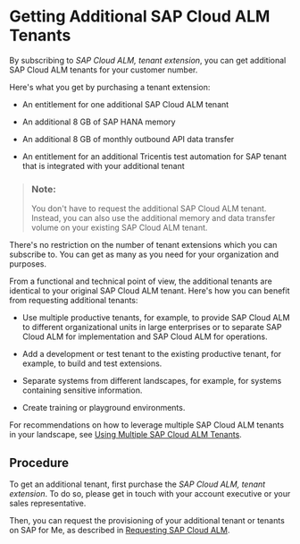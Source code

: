 <!-- loio29b6a05182e94e64be2e31862962b9e1 -->

# Getting Additional SAP Cloud ALM Tenants

By subscribing to *SAP Cloud ALM, tenant extension*, you can get additional SAP Cloud ALM tenants for your customer number.

Here's what you get by purchasing a tenant extension:

-   An entitlement for one additional SAP Cloud ALM tenant

-   An additional 8 GB of SAP HANA memory

-   An additional 8 GB of monthly outbound API data transfer

-   An entitlement for an additional Tricentis test automation for SAP tenant that is integrated with your additional tenant


> ### Note:  
> You don't have to request the additional SAP Cloud ALM tenant. Instead, you can also use the additional memory and data transfer volume on your existing SAP Cloud ALM tenant.

There's no restriction on the number of tenant extensions which you can subscribe to. You can get as many as you need for your organization and purposes.

From a functional and technical point of view, the additional tenants are identical to your original SAP Cloud ALM tenant. Here's how you can benefit from requesting additional tenants:

-   Use multiple productive tenants, for example, to provide SAP Cloud ALM to different organizational units in large enterprises or to separate SAP Cloud ALM for implementation and SAP Cloud ALM for operations.

-   Add a development or test tenant to the existing productive tenant, for example, to build and test extensions.

-   Separate systems from different landscapes, for example, for systems containing sensitive information.

-   Create training or playground environments.


For recommendations on how to leverage multiple SAP Cloud ALM tenants in your landscape, see [Using Multiple SAP Cloud ALM Tenants](https://support.sap.com/content/dam/support/en_us/library/ssp/alm/sap-cloud-alm/Using%20Multiple%20SAP%20Cloud%20ALM%20Tenants.pdf).



<a name="loio29b6a05182e94e64be2e31862962b9e1__section_gwx_lrf_xcc"/>

## Procedure

To get an additional tenant, first purchase the *SAP Cloud ALM, tenant extension*. To do so, please get in touch with your account executive or your sales representative.

Then, you can request the provisioning of your additional tenant or tenants on SAP for Me, as described in [Requesting SAP Cloud ALM](requesting-sap-cloud-alm-2ba35e6.md).

